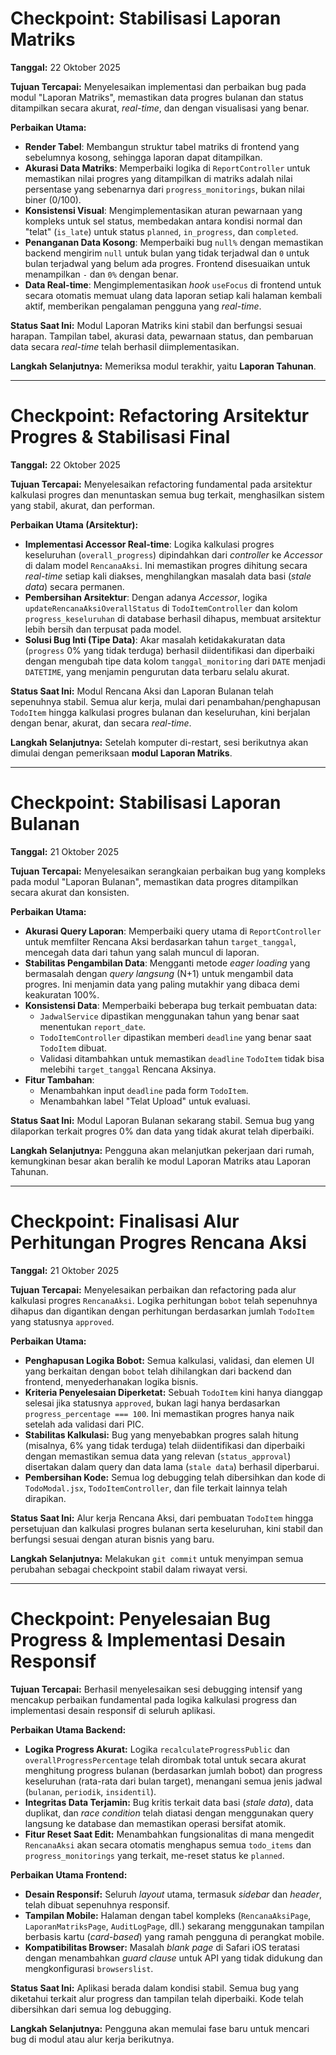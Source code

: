 # Checkpoint: Stabilisasi Laporan Matriks

**Tanggal:** 22 Oktober 2025

**Tujuan Tercapai:**
Menyelesaikan implementasi dan perbaikan bug pada modul "Laporan Matriks", memastikan data progres bulanan dan status ditampilkan secara akurat, *real-time*, dan dengan visualisasi yang benar.

**Perbaikan Utama:**
- **Render Tabel**: Membangun struktur tabel matriks di frontend yang sebelumnya kosong, sehingga laporan dapat ditampilkan.
- **Akurasi Data Matriks**: Memperbaiki logika di `ReportController` untuk memastikan nilai progres yang ditampilkan di matriks adalah nilai persentase yang sebenarnya dari `progress_monitorings`, bukan nilai biner (0/100).
- **Konsistensi Visual**: Mengimplementasikan aturan pewarnaan yang kompleks untuk sel status, membedakan antara kondisi normal dan "telat" (`is_late`) untuk status `planned`, `in_progress`, dan `completed`.
- **Penanganan Data Kosong**: Memperbaiki bug `null%` dengan memastikan backend mengirim `null` untuk bulan yang tidak terjadwal dan `0` untuk bulan terjadwal yang belum ada progres. Frontend disesuaikan untuk menampilkan `-` dan `0%` dengan benar.
- **Data Real-time**: Mengimplementasikan *hook* `useFocus` di frontend untuk secara otomatis memuat ulang data laporan setiap kali halaman kembali aktif, memberikan pengalaman pengguna yang *real-time*.

**Status Saat Ini:**
Modul Laporan Matriks kini stabil dan berfungsi sesuai harapan. Tampilan tabel, akurasi data, pewarnaan status, dan pembaruan data secara *real-time* telah berhasil diimplementasikan.

**Langkah Selanjutnya:**
Memeriksa modul terakhir, yaitu **Laporan Tahunan**.

---

# Checkpoint: Refactoring Arsitektur Progres & Stabilisasi Final

**Tanggal:** 22 Oktober 2025

**Tujuan Tercapai:**
Menyelesaikan refactoring fundamental pada arsitektur kalkulasi progres dan menuntaskan semua bug terkait, menghasilkan sistem yang stabil, akurat, dan performan.

**Perbaikan Utama (Arsitektur):**
- **Implementasi Accessor Real-time**: Logika kalkulasi progres keseluruhan (`overall_progress`) dipindahkan dari *controller* ke *Accessor* di dalam model `RencanaAksi`. Ini memastikan progres dihitung secara *real-time* setiap kali diakses, menghilangkan masalah data basi (*stale data*) secara permanen.
- **Pembersihan Arsitektur**: Dengan adanya *Accessor*, logika `updateRencanaAksiOverallStatus` di `TodoItemController` dan kolom `progress_keseluruhan` di database berhasil dihapus, membuat arsitektur lebih bersih dan terpusat pada model.
- **Solusi Bug Inti (Tipe Data)**: Akar masalah ketidakakuratan data (`progress` 0% yang tidak terduga) berhasil diidentifikasi dan diperbaiki dengan mengubah tipe data kolom `tanggal_monitoring` dari `DATE` menjadi `DATETIME`, yang menjamin pengurutan data terbaru selalu akurat.

**Status Saat Ini:**
Modul Rencana Aksi dan Laporan Bulanan telah sepenuhnya stabil. Semua alur kerja, mulai dari penambahan/penghapusan `TodoItem` hingga kalkulasi progres bulanan dan keseluruhan, kini berjalan dengan benar, akurat, dan secara *real-time*.

**Langkah Selanjutnya:**
Setelah komputer di-restart, sesi berikutnya akan dimulai dengan pemeriksaan **modul Laporan Matriks**.

---

# Checkpoint: Stabilisasi Laporan Bulanan

**Tanggal:** 21 Oktober 2025

**Tujuan Tercapai:**
Menyelesaikan serangkaian perbaikan bug yang kompleks pada modul "Laporan Bulanan", memastikan data progres ditampilkan secara akurat dan konsisten.

**Perbaikan Utama:**
- **Akurasi Query Laporan**: Memperbaiki query utama di `ReportController` untuk memfilter Rencana Aksi berdasarkan tahun `target_tanggal`, mencegah data dari tahun yang salah muncul di laporan.
- **Stabilitas Pengambilan Data**: Mengganti metode *eager loading* yang bermasalah dengan *query langsung* (N+1) untuk mengambil data progres. Ini menjamin data yang paling mutakhir yang dibaca demi keakuratan 100%.
- **Konsistensi Data**: Memperbaiki beberapa bug terkait pembuatan data:
    - `JadwalService` dipastikan menggunakan tahun yang benar saat menentukan `report_date`.
    - `TodoItemController` dipastikan memberi `deadline` yang benar saat `TodoItem` dibuat.
    - Validasi ditambahkan untuk memastikan `deadline` `TodoItem` tidak bisa melebihi `target_tanggal` Rencana Aksinya.
- **Fitur Tambahan**:
    - Menambahkan input `deadline` pada form `TodoItem`.
    - Menambahkan label "Telat Upload" untuk evaluasi.

**Status Saat Ini:**
Modul Laporan Bulanan sekarang stabil. Semua bug yang dilaporkan terkait progres 0% dan data yang tidak akurat telah diperbaiki.

**Langkah Selanjutnya:**
Pengguna akan melanjutkan pekerjaan dari rumah, kemungkinan besar akan beralih ke modul Laporan Matriks atau Laporan Tahunan.

---

# Checkpoint: Finalisasi Alur Perhitungan Progres Rencana Aksi

**Tanggal:** 21 Oktober 2025

**Tujuan Tercapai:**
Menyelesaikan perbaikan dan refactoring pada alur kalkulasi progres `RencanaAksi`. Logika perhitungan `bobot` telah sepenuhnya dihapus dan digantikan dengan perhitungan berdasarkan jumlah `TodoItem` yang statusnya `approved`.

**Perbaikan Utama:**
- **Penghapusan Logika Bobot:** Semua kalkulasi, validasi, dan elemen UI yang berkaitan dengan `bobot` telah dihilangkan dari backend dan frontend, menyederhanakan logika bisnis.
- **Kriteria Penyelesaian Diperketat:** Sebuah `TodoItem` kini hanya dianggap selesai jika statusnya `approved`, bukan lagi hanya berdasarkan `progress_percentage === 100`. Ini memastikan progres hanya naik setelah ada validasi dari PIC.
- **Stabilitas Kalkulasi:** Bug yang menyebabkan progres salah hitung (misalnya, 6% yang tidak terduga) telah diidentifikasi dan diperbaiki dengan memastikan semua data yang relevan (`status_approval`) disertakan dalam query dan data lama (`stale data`) berhasil diperbarui.
- **Pembersihan Kode:** Semua log debugging telah dibersihkan dan kode di `TodoModal.jsx`, `TodoItemController`, dan file terkait lainnya telah dirapikan.

**Status Saat Ini:**
Alur kerja Rencana Aksi, dari pembuatan `TodoItem` hingga persetujuan dan kalkulasi progres bulanan serta keseluruhan, kini stabil dan berfungsi sesuai dengan aturan bisnis yang baru.

**Langkah Selanjutnya:**
Melakukan `git commit` untuk menyimpan semua perubahan sebagai checkpoint stabil dalam riwayat versi.

---

# Checkpoint: Penyelesaian Bug Progress & Implementasi Desain Responsif

**Tujuan Tercapai:**
Berhasil menyelesaikan sesi debugging intensif yang mencakup perbaikan fundamental pada logika kalkulasi progress dan implementasi desain responsif di seluruh aplikasi.

**Perbaikan Utama Backend:**
- **Logika Progress Akurat:** Logika `recalculateProgressPublic` dan `overallProgressPercentage` telah dirombak total untuk secara akurat menghitung progress bulanan (berdasarkan jumlah bobot) dan progress keseluruhan (rata-rata dari bulan target), menangani semua jenis jadwal (`bulanan`, `periodik`, `insidentil`).
- **Integritas Data Terjamin:** Bug kritis terkait data basi (*stale data*), data duplikat, dan *race condition* telah diatasi dengan menggunakan query langsung ke database dan memastikan operasi bersifat atomik.
- **Fitur Reset Saat Edit:** Menambahkan fungsionalitas di mana mengedit `RencanaAksi` akan secara otomatis menghapus semua `todo_items` dan `progress_monitorings` yang terkait, me-reset status ke `planned`.

**Perbaikan Utama Frontend:**
- **Desain Responsif:** Seluruh *layout* utama, termasuk *sidebar* dan *header*, telah dibuat sepenuhnya responsif.
- **Tampilan Mobile:** Halaman dengan tabel kompleks (`RencanaAksiPage`, `LaporanMatriksPage`, `AuditLogPage`, dll.) sekarang menggunakan tampilan berbasis kartu (*card-based*) yang ramah pengguna di perangkat mobile.
- **Kompatibilitas Browser:** Masalah *blank page* di Safari iOS teratasi dengan menambahkan *guard clause* untuk API yang tidak didukung dan mengkonfigurasi `browserslist`.

**Status Saat Ini:**
Aplikasi berada dalam kondisi stabil. Semua bug yang diketahui terkait alur progress dan tampilan telah diperbaiki. Kode telah dibersihkan dari semua log debugging.

**Langkah Selanjutnya:**
Pengguna akan memulai fase baru untuk mencari bug di modul atau alur kerja berikutnya.